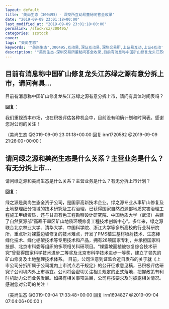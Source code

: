 ```yaml
---
layout: default
title: '美尚生态（300495）- 深交所互动易董秘问答全收录'
date: "2019-09-09 23:01:18+00:00"
last_modified_at: "2019-09-09 23:01:18+00:00"
permalink: /stock/sz/300495/
categories: szstock
cover: 
tags: "美尚生态"
keywords: '"美尚生态",300495,互动易,深证互动易,深圳交易所,上证易互动,上证e互动'
description: '"美尚生态-深圳交易所董秘问答全收录,目前有消息称中国矿山修复龙头江苏绿之源有意分拆上市，请问有具体时间表吗？"'
---
```


## 目前有消息称中国矿山修复龙头江苏绿之源有意分拆上市，请问有具...

目前有消息称中国矿山修复龙头江苏绿之源有意分拆上市，请问有具体时间表吗？

**回复**：

我们重视资本市场，也在积极评估各种机会中，目前没有明确计划和时间表。感谢您对公司的关注！ 

（美尚生态  @2019-09-09 23:01:18+00:00 回复 irm1720582  @2019-09-09 21:26:00+00:00 ）

## 请问绿之源和美尚生态是什么关系？主营业务是什么？有无分拆上市...

请问绿之源和美尚生态是什么关系？主营业务是什么？有无分拆上市计划？

**回复**：

绿之源是美尚生态全资子公司，是国家高新技术企业。绿之源专业从事矿山修复及土地整理细分领域的技术研究及工程治理，已获得国家自然资源部地质灾害治理工程施工甲级资质，还与甘肃有色工程勘察设计研究院、中国地质大学（武汉）共建了自然资源部“高寒干旱区矿山地质环境修复工程技术创新中心”。多年来，绿之源联合北京林业大学、清华大学、中国科学院、浙江大学等多所高校的行业科研院所，重点针对裸露边坡修复的技术难点，开发了PMS植生基材喷射技术、生态棒绿化技术、绿化棚架技术等专用技术和产品，拥有26项国家专利，并承担国家科技部、北京市科委等组织的多项相关科研项目。“裸露坡面植被恢复综合技术研究”曾获得国家科学技术进步二等奖及北京市科学技术进步一等奖，建立了领先的矿山修复及土地整理技术体系。
目前，公司注意到证监会近日发布的关于就《上市公司分拆所属子公司境内上市试点若干规定》的公开征求意见稿，已积极评估研究子公司境内外上市事宜。公司将会密切关注相关规定的正式落地，把握政策有利时机助力公司业务发展。如果有相关事项进展，公司将按要求及时披露相关情况。感谢您对公司的关注！ 

（美尚生态  @2019-09-04 17:33:48+00:00 回复 irm1694827  @2019-09-04 07:04:06+00:00 ）

